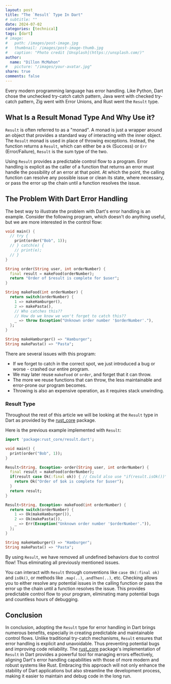 ```yaml
---
layout: post
title: "The `Result` Type In Dart"
# subtitle: ""
date: 2024-07-02
categories: [technical]
tags: [dart]
# image:
#   path: /images/post-image.jpg
#   thumbnail: /images/post-image-thumb.jpg
#   caption: "Photo credit [Unsplash](https://unsplash.com/)"
author:
  name: "Dillon McMahon"
#   picture: "/images/your-avatar.jpg"
share: true
comments: false
---
```


Every modern programming language has error handling. Like Python, Dart chose the unchecked try-catch catch pattern, Java went with checked try-catch pattern, Zig went with Error Unions, and Rust went the `Result` type.

## What Is a Result Monad Type And Why Use it?

`Result` is often referred to as a "monad". A monad is just a wrapper around an object that provides a standard way of interacting with the inner object. The
`Result` monad is used in place of throwing exceptions. Instead, the function
returns a `Result`, which can either be a `Ok` (Success) or `Err` (Error/Failure), `Result` is the sum type of the two.

Using `Result` provides a predictable control flow to a program. Error handling is explicit as the caller of a function
that returns an error must handle the possibility of an error at that point. At which the point, the calling function can resolve
any possible issue or clean its state, where necessary, or pass the error up the chain until a function resolves
the issue.

## The Problem With Dart Error Handling

The best way to illustrate the problem with Dart's error handling is an example. Consider the following program,
which doesn't do anything useful, but we are more interested in the control flow:
```dart
void main() {
  // try {
    print(order("Bob", 1));
  // } catch(e) {
    // print(e);
  // }
}

String order(String user, int orderNumber) {
  final result = makeFood(orderNumber);
  return "Order of $result is complete for $user";
}

String makeFood(int orderNumber) {
  return switch(orderNumber) {
    1 => makeHamburger(),
    2 => makePasta(),
    // Who catches this??
    // How do we know we won't forget to catch this??
    _ => throw Exception("Unknown order number '$orderNumber'."),
  };
}

String makeHamburger() => "Hamburger";
String makePasta() => "Pasta";
```
There are several issues with this program:
* If we forget to catch in the correct spot, we just introduced a bug or worse - crashed our entire program.
* We may later reuse `makeFood` or `order`, and forget that it can throw.
* The more we reuse functions that can throw, the less maintainable and error-prone our program becomes. 
* Throwing is also an expensive operation, as it requires stack unwinding.

### Result Type
Throughout the rest of this article we will be looking at the `Result` type in Dart as provided by the [rust_core](https://pub.dev/packages/rust_core)
package.

Here is the previous example implemented with `Result`:
```dart
import 'package:rust_core/result.dart';

void main() {
  print(order("Bob", 1));
}

Result<String, Exception> order(String user, int orderNumber) {
  final result = makeFood(orderNumber);
  if(result case Ok(:final ok)) { // Could also use "if(result.isOk())" or a switch statement
    return Ok("Order of $ok is complete for $user");
  }
  return result;
}

Result<String, Exception> makeFood(int orderNumber) {
  return switch(orderNumber) {
    1 => Ok(makeHamburger()),
    2 => Ok(makePasta()),
    _ => Err(Exception("Unknown order number '$orderNumber'.")),
  };
}

String makeHamburger() => "Hamburger";
String makePasta() => "Pasta";
```
By using `Result`, we have removed all undefined behaviors due to control flow! Thus eliminating
all previously mentioned issues.

You can interact with `Result` through conventions like
`case Ok(:final ok)` and `isOk()`, or methods like `.map(..)`, .`andThen(..)`, etc. Checking allows you to
either resolve any potential issues in the calling function or pass the error up the chain until a function resolves
the issue. This provides predictable control flow to your program, eliminating many potential bugs and countless
hours of debugging.

## Conclusion

In conclusion, adopting the `Result` type for error handling in Dart brings numerous benefits, especially in creating
predictable and maintainable control flows. Unlike traditional try-catch mechanisms, `Result` ensures that error
handling is explicit and unavoidable. Thus preventing potential bugs and improving code reliability.
The [rust_core](https://pub.dev/packages/rust_core) package's implementation
of `Result` in Dart provides a powerful tool for managing errors effectively, 
aligning Dart's error handling capabilities with those of more modern and robust systems like Rust.
Embracing this approach will not only enhance the stability of Dart applications but also streamline the 
development process, making it easier to maintain and debug code in the long run.